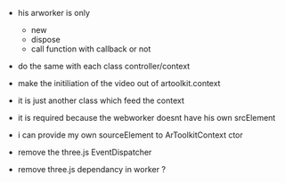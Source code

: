 - his arworker is only
  - new
  - dispose
  - call function with callback or not
- do the same with each class controller/context



- make the initiliation of the video out of artoolkit.context
- it is just another class which feed the context
- it is required because the webworker doesnt have his own srcElement
- i can provide my own sourceElement to ArToolkitContext ctor
- remove the three.js EventDispatcher
- remove three.js dependancy in worker ?
